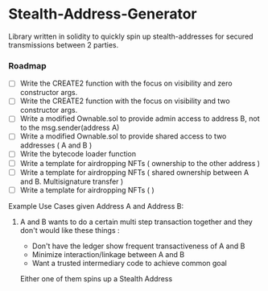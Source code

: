 # Stealth-Address-Generator
Library written in solidity to quickly spin up stealth-addresses for secured transmissions between 2 parties.

### Roadmap
- [ ] Write the CREATE2 function with the focus on visibility and zero constructor args.
- [ ] Write the CREATE2 function with the focus on visibility and two constructor args.
- [ ] Write a modified Ownable.sol to provide admin access to address B, not to the msg.sender(address A)
- [ ] Write a modified Ownable.sol to provide shared access to two addresses ( A and B )
- [ ] Write the bytecode loader function
- [ ] Write a template for airdropping NFTs ( ownership to the other address )
- [ ] Write a template for airdropping NFTs ( shared ownership between A and B. Multisignature transfer )
- [ ] Write a template for airdropping NFTs ( )

Example Use Cases given Address A and Address B:

1) A and B wants to do a certain multi step transaction together and
   they don't would like these  things :
   - Don't have the ledger show frequent transactiveness of A and B
   - Minimize interaction/linkage between A and B
   - Want a trusted intermediary code to achieve common goal

   Either one of them spins up a Stealth Address